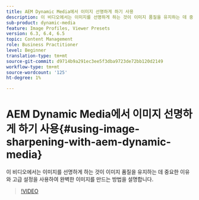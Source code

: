 ```yaml
---
title: AEM Dynamic Media에서 이미지 선명하게 하기 사용
description: 이 비디오에서는 이미지를 선명하게 하는 것이 이미지 품질을 유지하는 데 중요한 이유와 고급 설정을 사용하여 완벽한 이미지를 만드는 방법을 설명합니다.
sub-product: dynamic-media
feature: Image Profiles, Viewer Presets
version: 6.3, 6.4, 6.5
topic: Content Management
role: Business Practitioner
level: Beginner
translation-type: tm+mt
source-git-commit: d9714b9a291ec3ee5f3dba9723de72bb120d2149
workflow-type: tm+mt
source-wordcount: '125'
ht-degree: 1%

---
```



# AEM Dynamic Media에서 이미지 선명하게 하기 사용{#using-image-sharpening-with-aem-dynamic-media}

이 비디오에서는 이미지를 선명하게 하는 것이 이미지 품질을 유지하는 데 중요한 이유와 고급 설정을 사용하여 완벽한 이미지를 만드는 방법을 설명합니다.

>[!VIDEO](https://demos-pub.assetsadobe.com/etc/dam/viewers/s7viewers/html5/VideoViewer.html?asset=%2Fcontent%2Fdam%2Fdm-public-facing-upgrade-portal-video%2F04_DynamicImagery_AdvancedSettings_071917_BH.mp4&amp;config=/etc/dam/presets/viewer/Video_social&amp;serverUrl=https%3A%2F%2Fadobedemo62-h.assetsadobe.com%2Fis%2Fimage%2F&amp;contenturl=%2F&amp;config2=/etc/dam/presets/analytics&amp;videoserverurl=https://gateway-na.assetsadobe.com/DMGateway/public/demoCo&amp;posterimage=/content/dam/dm-public-facing-upgrade-portal-video/04_DynamicImagery_AdvancedSettings_071917_BH.mp4)
